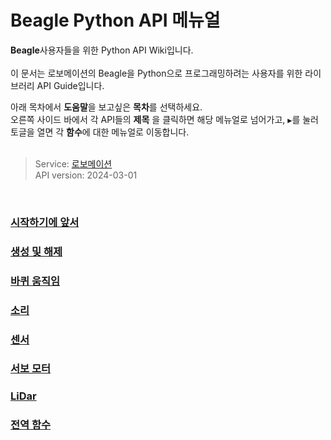 # Beagle Python API 메뉴얼



**Beagle**사용자들을 위한 Python API Wiki입니다.<br>
<Br>
이 문서는 로보메이션의 Beagle을 Python으로 프로그래밍하려는 사용자를 위한 라이브러리 API Guide입니다. 

아래 목차에서 **도움말**을 보고싶은 **목차**를 선택하세요.<br>
오른쪽 사이드 바에서 각 API들의 **제목** 을 클릭하면 해당 메뉴얼로 넘어가고, `▶`를 눌러 토글을 열면 각 **함수**에 대한 메뉴얼로 이동합니다.
<br><br>
>Service: [로보메이션](https://www.robomation.net)<br>
API version: 2024-03-01

<br>


### [시작하기에 앞서](#시작하기에-앞서)
### [생성 및 해제](#생성-및-해제) <br>
### [바퀴 움직임](#바퀴-움직임) <br>
### [소리](#소리) <br>
### [센서](#센서) <br>
### [서보 모터](#서보-모터) <br>
### [LiDar](#lidar) <br>
### [전역 함수](#전역-함수) <br>
